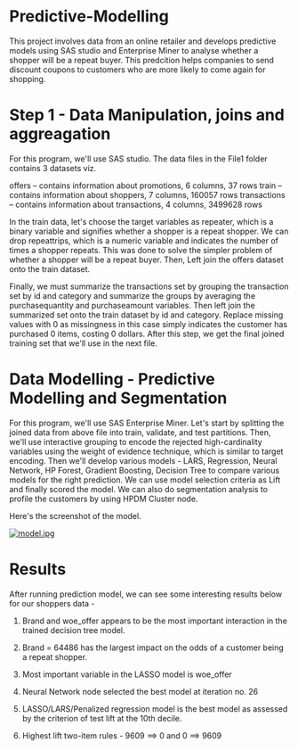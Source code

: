 # Predictive-Modelling
This project involves data from an online retailer and develops predictive models using SAS studio and Enterprise Miner to analyse whether a shopper will be a repeat buyer. This predcition helps companies to send discount coupons to customers who are more likely to come again for shopping.

# Step 1 - Data Manipulation, joins and aggreagation

For this program, we'll use SAS studio. The data files in the File1 folder contains 3 datasets viz.

offers – contains information about promotions, 6 columns, 37 rows
train – contains information about shoppers, 7 columns, 160057 rows
transactions – contains information about transactions, 4 columns, 3499628 rows

In the train data, let's choose the target variables as repeater, which is a binary variable and signifies whether a shopper is a repeat shopper.  We can drop repeattrips, which is a numeric variable and indicates the number of times a shopper repeats. This was done to solve the simpler problem of whether a shopper will be a repeat buyer. Then, Left join the offers dataset onto the train dataset. 

Finally, we must summarize the transactions set by grouping the transaction set by id and category and summarize the groups by averaging the purchasequantity and purchaseamount variables. Then left join the summarized set onto the train dataset by id and category. Replace missing values with 0 as missingness in this case simply indicates the customer has purchased 0 items, costing 0 dollars. After this step, we get the final joined training set that we'll use in the next file.

# Data Modelling - Predictive Modelling and Segmentation

For this program, we'll use SAS Enterprise Miner. Let's start by splitting the joined data from above file into train, validate, and test partitions. Then, we'll use interactive grouping to encode the rejected high-cardinality variables using the weight of evidence technique, which is similar to target encoding. Then we'll develop various models - LARS, Regression, Neural Network, HP Forest, Gradient Boosting, Decision Tree to compare various models for the right prediction. We can use model selection criteria as Lift and finally scored the model. We can also do segmentation analysis to profile the customers by using HPDM Cluster node. 

Here's the screenshot of the model.

[![model.jpg](https://i.postimg.cc/c468ckG9/model.jpg)](https://postimg.cc/xcDCfRCM)

# Results
After running prediction model, we can see some interesting results below for our shoppers data -

1) Brand and woe_offer appears to be the most important interaction in the trained decision tree model.

2) Brand = 64486 has the largest impact on the odds of a customer being a repeat shopper.

3) Most important variable in the LASSO model is woe_offer

4) Neural Network node selected the best model at iteration no. 26

5) LASSO/LARS/Penalized regression model is the best model as assessed by the criterion of test lift at the 10th decile.

6) Highest lift two-item rules - 9609 ==> 0 and 0 ==> 9609



